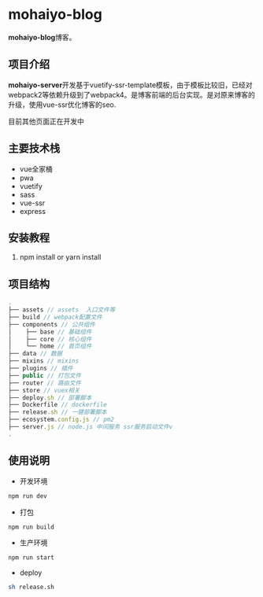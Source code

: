 # mohaiyo-blog

**mohaiyo-blog**博客。

## 项目介绍

**mohaiyo-server**开发基于vuetify-ssr-template模板，由于模板比较旧，已经对webpack2等依赖升级到了webpack4。是博客前端的后台实现。是对原来博客的升级，使用vue-ssr优化博客的seo.

目前其他页面正在开发中

## 主要技术栈

- vue全家桶
- pwa
- vuetify
- sass
- vue-ssr
- express

## 安装教程

1. npm install or yarn install

## 项目结构

```js
.
├── assets // assets  入口文件等
├── build // webpack配置文件
├── components // 公共组件
│    ├── base // 基础组件
│    ├── core // 核心组件
│    └── home // 首页组件
├── data // 数据
├── mixins // mixins
├── plugins // 插件
├── public // 打包文件
├── router // 路由文件
├── store // vuex相关
├── deploy.sh // 部署脚本
├── Dockerfile // dockerfile
├── release.sh // 一键部署脚本
├── ecosystem.config.js // pm2
├── server.js // node.js 中间服务 ssr服务启动文件v
.
```

## 使用说明

- 开发环境

```bash
npm run dev
```

- 打包

```bash
npm run build
```

- 生产环境

```bash
npm run start
```

- deploy

```bash
sh release.sh
```
